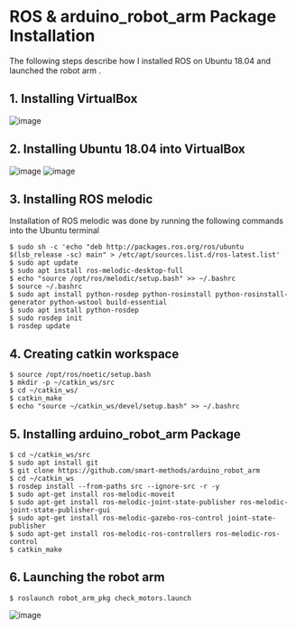 # ROS & arduino_robot_arm Package Installation
The following steps describe how I installed ROS on Ubuntu 18.04 and launched the robot arm .

## 1. Installing VirtualBox
![image](https://github.com/Rawnaa-19/ROS-arduino_robot_arm-package-installation/assets/106926557/dfe93a6f-cb11-4e35-aba8-78c115e74ce0)


## 2. Installing Ubuntu 18.04 into VirtualBox 
![image](https://github.com/Rawnaa-19/ROS-arduino_robot_arm-package-installation/assets/106926557/cecb437d-d74d-42c6-85b7-ac80e41a8925)
![image](https://github.com/Rawnaa-19/ROS-arduino_robot_arm-package-installation/assets/106926557/5647f1d4-8239-4cc0-b16d-a1c59ad20d97)

## 3. Installing ROS melodic
Installation of ROS melodic was done by running the following commands into the Ubuntu terminal
```
$ sudo sh -c 'echo "deb http://packages.ros.org/ros/ubuntu $(lsb_release -sc) main" > /etc/apt/sources.list.d/ros-latest.list'
$ sudo apt update
$ sudo apt install ros-melodic-desktop-full
$ echo "source /opt/ros/melodic/setup.bash" >> ~/.bashrc
$ source ~/.bashrc
$ sudo apt install python-rosdep python-rosinstall python-rosinstall-generator python-wstool build-essential
$ sudo apt install python-rosdep
$ sudo rosdep init
$ rosdep update
```

## 4. Creating catkin workspace
```
$ source /opt/ros/noetic/setup.bash
$ mkdir -p ~/catkin_ws/src
$ cd ~/catkin_ws/
$ catkin_make
$ echo "source ~/catkin_ws/devel/setup.bash" >> ~/.bashrc
```

## 5. Installing arduino_robot_arm Package
```
$ cd ~/catkin_ws/src
$ sudo apt install git
$ git clone https://github.com/smart-methods/arduino_robot_arm 
$ cd ~/catkin_ws
$ rosdep install --from-paths src --ignore-src -r -y
$ sudo apt-get install ros-melodic-moveit
$ sudo apt-get install ros-melodic-joint-state-publisher ros-melodic-joint-state-publisher-gui
$ sudo apt-get install ros-melodic-gazebo-ros-control joint-state-publisher
$ sudo apt-get install ros-melodic-ros-controllers ros-melodic-ros-control
$ catkin_make
```

## 6. Launching the robot arm
```
$ roslaunch robot_arm_pkg check_motors.launch

```
![image](https://github.com/Rawnaa-19/ROS-arduino_robot_arm-package-installation/assets/106926557/c6c8b34a-4555-452e-a2df-2d71e6f38af0)

